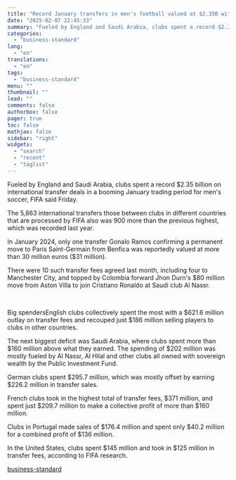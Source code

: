 ```yaml
---
title: "Record January transfers in men's football valued at $2.35B with 6000 deals"
date: "2025-02-07 22:45:33"
summary: "Fueled by England and Saudi Arabia, clubs spent a record $2.35 billion on international transfer deals in a booming January trading period for men's soccer, FIFA said Friday. The 5,863 international transfers those between clubs in different countries that are processed by FIFA also was 900 more than the previous..."
categories:
  - "business-standard"
lang:
  - "en"
translations:
  - "en"
tags:
  - "business-standard"
menu: ""
thumbnail: ""
lead: ""
comments: false
authorbox: false
pager: true
toc: false
mathjax: false
sidebar: "right"
widgets:
  - "search"
  - "recent"
  - "taglist"
---
```


Fueled by England and Saudi Arabia, clubs spent a record $2.35 billion on international transfer deals in a booming January trading period for men's soccer, FIFA said Friday.

The 5,863 international transfers those between clubs in different countries that are processed by FIFA also was 900 more than the previous highest, which was recorded last year.

In January 2024, only one transfer Gonalo Ramos confirming a permanent move to Paris Saint-Germain from Benfica was reportedly valued at more than 30 million euros ($31 million).

There were 10 such transfer fees agreed last month, including four to Manchester City, and topped by Colombia forward Jhon Durn's $80 million move from Aston Villa to join Cristiano Ronaldo at Saudi club Al Nassr.

 

Big spendersEnglish clubs collectively spent the most with a $621.6 million outlay on transfer fees and recouped just $186 million selling players to clubs in other countries.

The next biggest deficit was Saudi Arabia, where clubs spent more than $160 million above what they earned. The spending of $202 million was mostly fueled by Al Nassr, Al Hilal and other clubs all owned with sovereign wealth by the Public Investment Fund.

German clubs spent $295.7 million, which was mostly offset by earning $226.2 million in transfer sales.

French clubs took in the highest total of transfer fees, $371 million, and spent just $209.7 million to make a collective profit of more than $160 million.

Clubs in Portugal made sales of $176.4 million and spent only $40.2 million for a combined profit of $136 million.

In the United States, clubs spent $145 million and took in $125 million in transfer fees, according to FIFA research.

[business-standard](https://www.business-standard.com/sports/football-news/record-january-transfers-in-men-s-football-valued-at-2-35b-with-6000-deals-125020701311_1.html)
